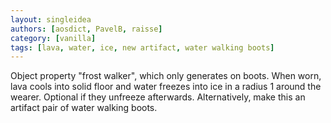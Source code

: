 ```yaml
---
layout: singleidea
authors: [aosdict, PavelB, raisse]
category: [vanilla]
tags: [lava, water, ice, new artifact, water walking boots]
---
```

Object property "frost walker", which only generates on boots. When worn, lava cools into solid floor and water freezes into ice in a radius 1 around the wearer. Optional if they unfreeze afterwards. Alternatively, make this an artifact pair of water walking boots.
